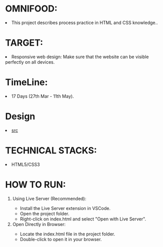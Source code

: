# OMNIFOOD:

<li>This project describes process practice in HTML and CSS knowledge..</li>

# TARGET:

<li>Responsive web design: Make sure that the website can be visible perfectly on all devices.</li>

# TimeLine:

<li>17 Days (27th Mar - 11th May).</li>

# Design

 <li><a href="https://www.figma.com/design/FYbdpmNZWa2WlkghhSUHD8/Practice-html-css-tn?node-id=0-463&t=LGs3UNyQw4Ulas8v-0"> src </a></li>

# TECHNICAL STACKS:

<li>HTML5/CSS3</li>

# HOW TO RUN:

<ol>
<li>Using Live Server (Recommended):</li>

<ul>
 <li>Install the Live Server extension in VSCode.</li> 
<li>Open the project folder.</li> 
<li> Right-click on index.html and select "Open with Live Server".</li>
</ul>

<li>Open Directly in Browser:</li>

<ul>
<li>Locate the index.html file in the project folder.</li> 
<li>Double-click to open it in your browser.</li> 
</ul>
</ol>
